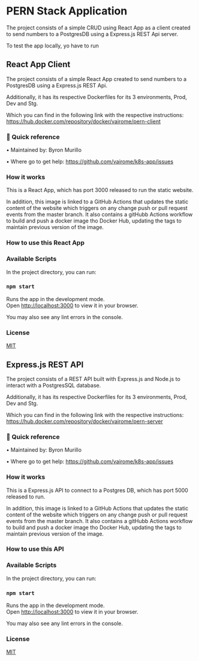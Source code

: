 # PERN Stack Application

The project consists of a simple CRUD using React App as a client created to send numbers to a PostgresDB using a Express.js REST Api server.

To test the app locally, yo have to run 

## React App Client

The project consists of a simple React App created to send numbers to a PostgresDB using a Express.js REST Api.

Additionally, it has its respective Dockerfiles for its 3 environments, Prod, Dev and Stg. 

Which you can find in the following link with the respective instructions: https://hub.docker.com/repository/docker/vairome/pern-client

### 🚀 Quick reference

•	Maintained by: Byron Murillo

•	Where go to get help: https://github.com/vairome/k8s-app/issues

### How it works

This is a React App, which has port 3000 released to run the static website.

In addition, this image is linked to a GitHub Actions that updates the static content of the website which triggers on any change push or pull request events from the master branch. It also contains a gitHubb Actions workflow to build and push a docker image tho Docker Hub, updating the tags to maintain previous version of the image.

### How to use this React App

### Available Scripts

In the project directory, you can run:

### `npm start`

Runs the app in the development mode.\
Open [http://localhost:3000](http://localhost:3000) to view it in your browser.

You may also see any lint errors in the console.
### License

[MIT](https://choosealicense.com/licenses/mit/)

## Express.js REST API

The project consists of a REST API built with Express.js and Node.js to interact with a PostgresSQL database.

Additionally, it has its respective Dockerfiles for its 3 environments, Prod, Dev and Stg. 

Which you can find in the following link with the respective instructions: https://hub.docker.com/repository/docker/vairome/pern-server

### 🚀 Quick reference

•	Maintained by: Byron Murillo

•	Where go to get help: https://github.com/vairome/k8s-app/issues

### How it works

This is a Express.js API to connect to a Postgres DB, which has port 5000 released to run.

In addition, this image is linked to a GitHub Actions that updates the static content of the website which triggers on any change push or pull request events from the master branch. It also contains a gitHubb Actions workflow to build and push a docker image tho Docker Hub, updating the tags to maintain previous version of the image.

### How to use this API

### Available Scripts

In the project directory, you can run:

### `npm start`

Runs the app in the development mode.\
Open [http://localhost:3000](http://localhost:5000) to view it in your browser.

You may also see any lint errors in the console.
### License

[MIT](https://choosealicense.com/licenses/mit/)

